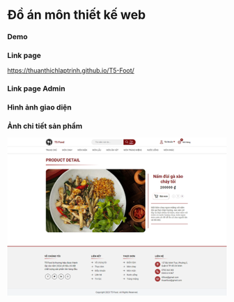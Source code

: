 # Đồ án môn thiết kế web

### Demo

### Link page

https://thuanthichlaptrinh.github.io/T5-Foot/

### Link page Admin

### Hình ảnh giao diện

### Ảnh chi tiết sản phầm

![Alt text](detailProduct.png)
